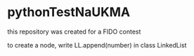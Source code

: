 # pythonTestNaUKMA
this repository was created for a FIDO contest

to create a node, write LL.append(number) in class LinkedList
